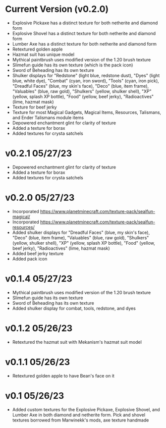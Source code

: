# Current Version (v0.2.0)
- Explosive Pickaxe has a distinct texture for both netherite and diamond form
- Explosive Shovel has a distinct texture for both netherite and diamond form
- Lumber Axe has a distinct texture for both netherite and diamond form
- Retextured golden apple
- Hazmat suit has unique model
- Mythical paintbrush uses modified version of the 1.20 brush texture
- Slimefun guide has its own texture (which is the pack icon)
- Sword of Beheading has its own texture
- Shulker displays for "Redstone" (light blue, redstone dust), "Dyes" (light blue, white dye), "Combat" (cyan, iron sword), "Tools" (cyan, iron pick), "Dreadful Faces" (blue, my skin's face), "Deco" (blue, item frame), "Valuables" (blue, raw gold), "Shulkers" (yellow, shulker shell), "XP" (yellow, splash XP bottle), "Food" (yellow, beef jerky), "Radioactives" (lime, hazmat mask)
- Texture for beef jerky
- Texture for most Magical Gadgets, Magical Items, Resources, Talismans, and Ender Talismans module items
- Depowered enchantment glint for clarity of texture
- Added a texture for borax
- Added textures for crysta satchels

# v0.2.1 05/27/23
- Depowered enchantment glint for clarity of texture
- Added a texture for borax
- Added textures for crysta satchels

# v0.2.0 05/27/23
- Incorporated https://www.planetminecraft.com/texture-pack/sealfun-magical/
- Incorporated https://www.planetminecraft.com/texture-pack/sealfun-resources/
- Added shulker displays for "Dreadful Faces" (blue, my skin's face), "Deco" (blue, item frame), "Valuables" (blue, raw gold), "Shulkers" (yellow, shulker shell), "XP" (yellow, splash XP bottle), "Food" (yellow, beef jerky), "Radioactives" (lime, hazmat mask)
- Added beef jerky texture
- Added pack icon

# v0.1.4 05/27/23
- Mythical paintbrush uses modified version of the 1.20 brush texture
- Slimefun guide has its own texture
- Sword of Beheading has its own texture
- Added shulker display for combat, tools, redstone, and dyes
 
# v0.1.2 05/26/23
- Retextured the hazmat suit with Mekanism's hazmat suit model

# v0.1.1 05/26/23
- Retextured golden apple to have Bean's face on it

# v0.1 05/26/23
- Added custom textures for the Explosive Pickaxe, Explosive Shovel, and Lumber Axe in both diamond and netherite form. Pick and shovel textures borrowed from Marwinekk's mods, axe texture handmade
